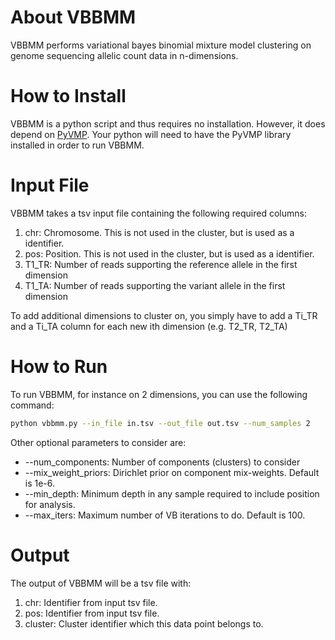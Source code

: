 # About VBBMM #

VBBMM performs variational bayes binomial mixture model clustering on genome sequencing allelic count data in n-dimensions.

# How to Install #

VBBMM is a python script and thus requires no installation. However, it does depend on [PyVMP](https://bitbucket.org/aroth85/pyvmp/wiki/Home). Your python will need to have the PyVMP library installed in order to run VBBMM.

# Input File

VBBMM takes a tsv input file containing the following required columns:

1. chr: Chromosome. This is not used in the cluster, but is used as a identifier.
1. pos: Position. This is not used in the cluster, but is used as a identifier.
1. T1_TR: Number of reads supporting the reference allele in the first dimension
1. T1_TA: Number of reads supporting the variant allele in the first dimension

To add additional dimensions to cluster on, you simply have to add a Ti_TR and a Ti_TA column for each new ith dimension (e.g. T2_TR, T2_TA)

# How to Run

To run VBBMM, for instance on 2 dimensions, you can use the following command:

```bash
python vbbmm.py --in_file in.tsv --out_file out.tsv --num_samples 2
```

Other optional parameters to consider are:

* --num_components: Number of components (clusters) to consider
* --mix_weight_priors: Dirichlet prior on component mix-weights. Default is 1e-6.
* --min_depth: Minimum depth in any sample required to include position for analysis.
* --max_iters: Maximum number of VB iterations to do. Default is 100.

# Output

The output of VBBMM will be a tsv file with:

1. chr: Identifier from input tsv file. 
1. pos: Identifier from input tsv file.
1. cluster: Cluster identifier which this data point belongs to.
